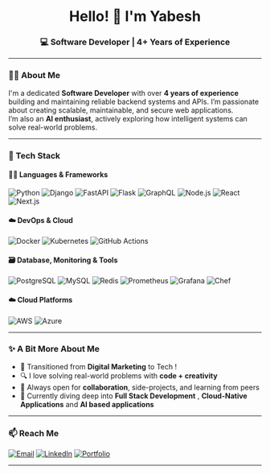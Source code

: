 <h1 align="center">Hello! 👋 I'm Yabesh</h1>
<h3 align="center">💻 Software Developer | 4+ Years of Experience</h3>

---

### 👨‍💻 About Me

I'm a dedicated **Software Developer** with over **4 years of experience** building and maintaining reliable backend systems and APIs. I’m passionate about creating scalable, maintainable, and secure web applications.  
I’m also an **AI enthusiast**, actively exploring how intelligent systems can solve real-world problems.


---

### 🚀 Tech Stack

#### 👨‍💻 Languages & Frameworks
![Python](https://img.shields.io/badge/-Python-3776AB?style=flat&logo=python&logoColor=white)
![Django](https://img.shields.io/badge/-Django-092E20?style=flat&logo=django&logoColor=white)
![FastAPI](https://img.shields.io/badge/-FastAPI-009688?style=flat&logo=fastapi&logoColor=white)
![Flask](https://img.shields.io/badge/-Flask-black?style=flat&logo=flask)
![GraphQL](https://img.shields.io/badge/-GraphQL-E10098?style=flat&logo=graphql&logoColor=white)
![Node.js](https://img.shields.io/badge/-Node.js-339933?style=flat&logo=node.js&logoColor=white)
![React](https://img.shields.io/badge/-React-61DAFB?style=flat&logo=react&logoColor=black)
![Next.js](https://img.shields.io/badge/-Next.js-000000?style=flat&logo=next.js&logoColor=white)


#### ☁️ DevOps & Cloud
![Docker](https://img.shields.io/badge/-Docker-2496ED?style=flat&logo=docker&logoColor=white)
![Kubernetes](https://img.shields.io/badge/-Kubernetes-326CE5?style=flat&logo=kubernetes&logoColor=white)
![GitHub Actions](https://img.shields.io/badge/-GitHub%20Actions-2088FF?style=flat&logo=github-actions&logoColor=white)

#### 🗃️ Database, Monitoring & Tools  
![PostgreSQL](https://img.shields.io/badge/-PostgreSQL-4169E1?style=flat&logo=postgresql&logoColor=white)
![MySQL](https://img.shields.io/badge/-MySQL-4479A1?style=flat&logo=mysql&logoColor=white)
![Redis](https://img.shields.io/badge/-Redis-DC382D?style=flat&logo=redis&logoColor=white)
![Prometheus](https://img.shields.io/badge/-Prometheus-E6522C?style=flat&logo=prometheus&logoColor=white)
![Grafana](https://img.shields.io/badge/-Grafana-F46800?style=flat&logo=grafana&logoColor=white)
![Chef](https://img.shields.io/badge/-Chef-F09820?style=flat&logo=chef&logoColor=white)


#### ☁️ Cloud Platforms  
![AWS](https://img.shields.io/badge/-AWS-232F3E?style=flat&logo=amazon-aws&logoColor=white)
![Azure](https://img.shields.io/badge/-Azure-0078D4?style=flat&logo=microsoft-azure&logoColor=white)


---

### ✨ A Bit More About Me

- 🔁 Transitioned from **Digital Marketing** to Tech !
- 🔍 I love solving real-world problems with **code + creativity**
- 🤝 Always open for **collaboration**, side-projects, and learning from peers
- 🌱 Currently diving deep into **Full Stack Development** , **Cloud-Native Applications** and **AI based applications**

---

### 📫 Reach Me

[![Email](https://img.shields.io/badge/-samyabeshv@gmail.com-D14836?style=flat&logo=gmail&logoColor=white)](mailto:samyabeshv@gmail.com)
[![LinkedIn](https://img.shields.io/badge/-LinkedIn-blue?style=flat&logo=linkedin&logoColor=white)](https://www.linkedin.com/in/yabeshsamuvel/)
[![Portfolio](https://img.shields.io/badge/-Portfolio-red?style=flat&logo=appveyor&logoColor=white)](https://yabesh.vercel.app/)

---

